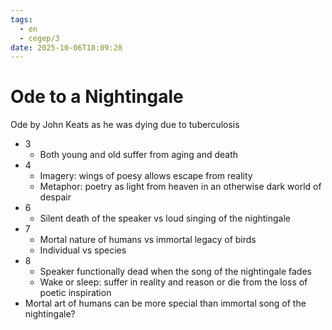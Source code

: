```yaml
---
tags:
  - en
  - cegep/3
date: 2025-10-06T18:09:28
---
```


# Ode to a Nightingale

Ode by John Keats as he was dying due to tuberculosis

- 3
	- Both young and old suffer from aging and death
- 4
	- Imagery: wings of poesy allows escape from reality
	- Metaphor: poetry as light from heaven in an otherwise dark world of despair
- 6
	- Silent death of the speaker vs loud singing of the nightingale
- 7
	- Mortal nature of humans vs immortal legacy of birds
	- Individual vs species
- 8
	- Speaker functionally dead when the song of the nightingale fades
	- Wake or sleep: suffer in reality and reason or die from the loss of poetic inspiration
- Mortal art of humans can be more special than immortal song of the nightingale?